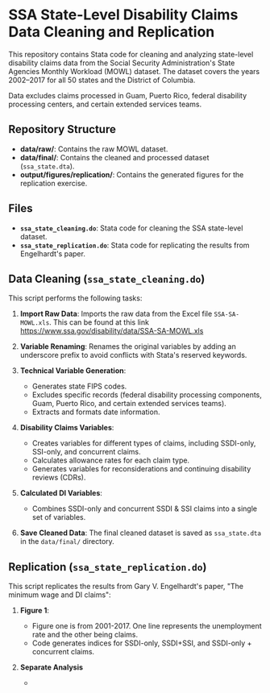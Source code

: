 # SSA State-Level Disability Claims Data Cleaning and Replication

This repository contains Stata code for cleaning and analyzing state-level disability claims data from the Social Security Administration's State Agencies Monthly Workload (MOWL) dataset. The dataset covers the years 2002–2017 for all 50 states and the District of Columbia.

Data excludes claims processed in Guam, Puerto Rico, federal disability processing centers, and certain extended services teams.

## Repository Structure

- **data/raw/**: Contains the raw MOWL dataset.
- **data/final/**: Contains the cleaned and processed dataset (`ssa_state.dta`).
- **output/figures/replication/**: Contains the generated figures for the replication exercise.

## Files

- **`ssa_state_cleaning.do`**: Stata code for cleaning the SSA state-level dataset.
- **`ssa_state_replication.do`**: Stata code for replicating the results from Engelhardt's paper.

## Data Cleaning (`ssa_state_cleaning.do`)

This script performs the following tasks:

1. **Import Raw Data**: Imports the raw data from the Excel file `SSA-SA-MOWL.xls`. This can be found at this link https://www.ssa.gov/disability/data/SSA-SA-MOWL.xls

2. **Variable Renaming**: Renames the original variables by adding an underscore prefix to avoid conflicts with Stata's reserved keywords.

3. **Technical Variable Generation**:
   - Generates state FIPS codes.
   - Excludes specific records (federal disability processing components, Guam, Puerto Rico, and certain extended services teams).
   - Extracts and formats date information.

4. **Disability Claims Variables**:
   - Creates variables for different types of claims, including SSDI-only, SSI-only, and concurrent claims.
   - Calculates allowance rates for each claim type.
   - Generates variables for reconsiderations and continuing disability reviews (CDRs).

5. **Calculated DI Variables**:
   - Combines SSDI-only and concurrent SSDI & SSI claims into a single set of variables.

6. **Save Cleaned Data**: The final cleaned dataset is saved as `ssa_state.dta` in the `data/final/` directory.

## Replication (`ssa_state_replication.do`)

This script replicates the results from Gary V. Engelhardt's paper, "The minimum wage and DI claims":

1. **Figure 1**:

   - Figure one is from 2001-2017. One line represents the unemployment rate and the other being claims.
   - Code generates indices for SSDI-only, SSDI+SSI, and SSDI-only + concurrent claims.
  
2. **Separate Analysis**

   - 
